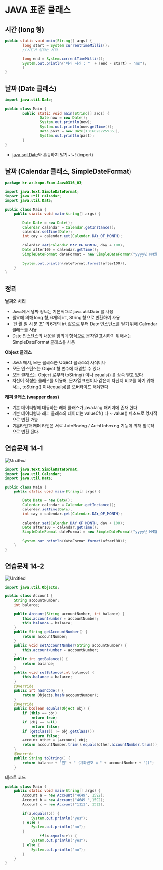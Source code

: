 # JAVA 표준 클래스

## 시간 (long 형)

```java
public static void main(String[] args) {
		long start = System.currentTimeMillis();
		//시간이 걸리는 처리

		long end = System.currentTimeMillis();
		System.out.println("처리 시간 : "  + (end - start) + "ms");
		}
}
```

	

## 날짜 (Date 클래스)

```java
import java.util.Date;

public class Main {
		public static void main(String[] args) {
				Date now = new Date();
				System.out.println(now);
				System.out.println(now.getTime());
				Date past = new Date(1316622225935L);
				System.out.println(past);
		}
}
```

- [java.sql.Date](http://java.sql.Date)와 혼동하지 말기~!~! (import)

## 날짜 (Calendar 클래스, SimpleDateFormat)

```java
package kr.ac.kopo.Exam.Java0316_03;

import java.text.SimpleDateFormat;
import java.util.Calendar;
import java.util.Date;

public class Main {
    public static void main(String[] args) {

        Date Date = new Date();
        Calendar calendar = Calendar.getInstance();
        calendar.setTime(Date);
        int day = calendar.get(Calendar.DAY_OF_MONTH);
        
        calendar.set(Calendar.DAY_OF_MONTH, day + 100);
        Date after100 = calendar.getTime();
        SimpleDateFormat dateFormat = new SimpleDateFormat("yyyy년 MM월 dd일");
        
        System.out.println(dateFormat.format(after100));
    }
}
```

## 정리

**날짜의 처리**

- Java에서 날짜 정보는 기본적으로 java.util.Date 를 사용
- 필요에 의해 long 형, 6개의 int, String 형으로 변환하여 사용
- ‘년 월 일 시 분 초’ 의 6개의 int 값으로 부터 Date 인스턴스를 얻기 위해 Calendar 클래스를 사용
- Date 인스턴스의 내용을 임의의 형식으로 문자열 표시하기 위해서는 SimpleDateFormat 클래스를 사용

**Object 클래스**

- Java 에서, 모든 클래스는 Object 클래스의 자식이다
- 모든 인스턴스는 Object 형 변수에 대입할 수 있다
- 모든 클래스는 Object 로부터 toString() 이나 equals() 를 상속 받고 있다
- 자신이 작성한 클래스를 이용해, 문자열 표현이나 같은지 아닌지 비교를 하기 위해서는, toString() 이나equals()를 오버라이드 해야한다

**래퍼 클래스 (wrapper class)**

- 기본 데이터형에 대응하는 래퍼 클래스가 java.lang 패키지에 존재 한다
- 기본 데이터형과 래퍼 클래스의 데이터는 valueOf() 나 ~ value() 메소드로 명시적으로 변환 가능
- 기본타입과 래퍼 타입은 서로 AutoBoxing / AutoUnboxing 기능에 의해 암묵적으로 변환 된다.

## 연습문제 14-1

![Untitled](JAVA%20%E1%84%91%E1%85%AD%E1%84%8C%E1%85%AE%E1%86%AB%20%E1%84%8F%E1%85%B3%E1%86%AF%E1%84%85%E1%85%A2%E1%84%89%E1%85%B3%201694ba0f34294c319efb5948de5836ac/Untitled.png)

```java
import java.text.SimpleDateFormat;
import java.util.Calendar;
import java.util.Date;

public class Main {
    public static void main(String[] args) {

        Date Date = new Date();
        Calendar calendar = Calendar.getInstance();
        calendar.setTime(Date);
        int day = calendar.get(Calendar.DAY_OF_MONTH);
        
        calendar.set(Calendar.DAY_OF_MONTH, day + 100);
        Date after100 = calendar.getTime();
        SimpleDateFormat dateFormat = new SimpleDateFormat("yyyy년 MM월 dd일");
        
        System.out.println(dateFormat.format(after100));
    }
}
```

## 연습문제 14-2

![Untitled](JAVA%20%E1%84%91%E1%85%AD%E1%84%8C%E1%85%AE%E1%86%AB%20%E1%84%8F%E1%85%B3%E1%86%AF%E1%84%85%E1%85%A2%E1%84%89%E1%85%B3%201694ba0f34294c319efb5948de5836ac/Untitled%201.png)

```java
import java.util.Objects;

public class Account {
    String accountNumber;
    int balance;
    
    public Account(String accountNumber, int balance) {
        this.accountNumber = accountNumber;
        this.balance = balance;
    }
    public String getAccountNumber() {
        return accountNumber;
    }
    public void setAccountNumber(String accountNumber) {
        this.accountNumber = accountNumber;
    }
    public int getBalance() {
        return balance;
    }
    public void setBalance(int balance) {
        this.balance = balance;
    }
    @Override
    public int hashCode() {
        return Objects.hash(accountNumber);
    }
    @Override
    public boolean equals(Object obj) {
        if (this == obj)
            return true;
        if (obj == null)
            return false;
        if (getClass() != obj.getClass())
            return false;
        Account other = (Account) obj;
        return accountNumber.trim().equals(other.accountNumber.trim());
    }
    @Override
    public String toString() {
        return balance + "원" + " (계좌번호 = " + accountNumber + "))";
    }
```

테스트 코드

```java
public class Main {
    public static void main(String[] args) {
        Account a = new Account("4649", 1592);
        Account b = new Account("4649 ",1592);
        Account c = new Account("1111", 1592);
        
        if(a.equals(b)) {
            System.out.println("yes");
        } else {
            System.out.println("no");
        }
				if(a.equals(c)) {
            System.out.println("yes");
        } else {
            System.out.println("no");
        }
    }
}
```